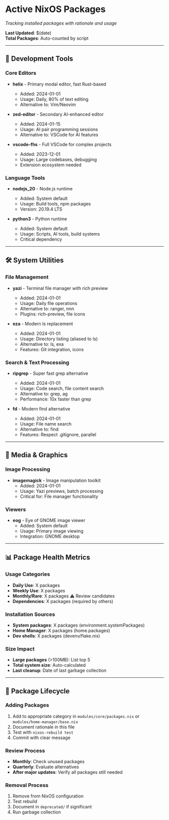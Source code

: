 # Active NixOS Packages

*Tracking installed packages with rationale and usage*

**Last Updated**: $(date)  
**Total Packages**: Auto-counted by script

---

## 🚀 Development Tools

### Core Editors
- **helix** - Primary modal editor, fast Rust-based
  - Added: 2024-01-01  
  - Usage: Daily, 80% of text editing
  - Alternative to: Vim/Neovim
  
- **zed-editor** - Secondary AI-enhanced editor  
  - Added: 2024-01-15
  - Usage: AI pair programming sessions
  - Alternative to: VSCode for AI features

- **vscode-fhs** - Full VSCode for complex projects
  - Added: 2023-12-01
  - Usage: Large codebases, debugging
  - Extension ecosystem needed

### Language Tools  
- **nodejs_20** - Node.js runtime
  - Added: System default
  - Usage: Build tools, npm packages
  - Version: 20.19.4 LTS
  
- **python3** - Python runtime  
  - Added: System default
  - Usage: Scripts, AI tools, build systems
  - Critical dependency

---

## 🛠️ System Utilities

### File Management
- **yazi** - Terminal file manager with rich preview
  - Added: 2024-01-01
  - Usage: Daily file operations
  - Alternative to: ranger, nnn
  - Plugins: rich-preview, file icons

- **eza** - Modern ls replacement
  - Added: 2024-01-01  
  - Usage: Directory listing (aliased to ls)
  - Alternative to: ls, exa
  - Features: Git integration, icons

### Search & Text Processing
- **ripgrep** - Super fast grep alternative  
  - Added: 2024-01-01
  - Usage: Code search, file content search  
  - Alternative to: grep, ag
  - Performance: 10x faster than grep

- **fd** - Modern find alternative
  - Added: 2024-01-01
  - Usage: File name search
  - Alternative to: find  
  - Features: Respect .gitignore, parallel

---

## 🎨 Media & Graphics

### Image Processing
- **imagemagick** - Image manipulation toolkit
  - Added: 2024-01-01
  - Usage: Yazi previews, batch processing
  - Critical for: File manager functionality

### Viewers  
- **eog** - Eye of GNOME image viewer
  - Added: System default
  - Usage: Primary image viewing
  - Integration: GNOME desktop

---

## 📊 Package Health Metrics

### Usage Categories
- **Daily Use**: X packages
- **Weekly Use**: X packages  
- **Monthly/Rare**: X packages ⚠️ Review candidates
- **Dependencies**: X packages (required by others)

### Installation Sources
- **System packages**: X packages (environment.systemPackages)
- **Home Manager**: X packages (home.packages)  
- **Dev shells**: X packages (devenv/flake.nix)

### Size Impact
- **Large packages** (>100MB): List top 5
- **Total system size**: Auto-calculated
- **Last cleanup**: Date of last garbage collection

---

## 🔄 Package Lifecycle

### Adding Packages
1. Add to appropriate category in `modules/core/packages.nix` or `modules/home-manager/base.nix`
2. Document rationale in this file
3. Test with `nixos-rebuild test`
4. Commit with clear message

### Review Process
- **Monthly**: Check unused packages
- **Quarterly**: Evaluate alternatives  
- **After major updates**: Verify all packages still needed

### Removal Process  
1. Remove from NixOS configuration
2. Test rebuild
3. Document in `deprecated/` if significant
4. Run garbage collection